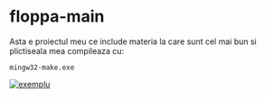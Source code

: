 # floppa-main
Asta e proiectul meu ce include materia la care sunt cel mai bun si plictiseala mea compileaza cu:
```
mingw32-make.exe
```
[![exemplu](https://i9.ytimg.com/vi/sOkN1g4ihlA/mqdefault.jpg?sqp=CMitn8AG-oaymwEmCMACELQB8quKqQMa8AEB-AHSBoAC4AOKAgwIABABGEEgVShlMA8=&rs=AOn4CLA8Y11gHlu6uNo07tccL7QK5fithQ)](https://youtu.be/sOkN1g4ihlA)
